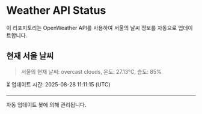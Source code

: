 
# Weather API Status

이 리포지토리는 OpenWeather API를 사용하여 서울의 날씨 정보를 자동으로 업데이트합니다.

## 현재 서울 날씨
> 서울의 현재 날씨: overcast clouds, 온도: 27.13°C, 습도: 85%

⏳ 업데이트 시간: 2025-08-28 11:11:15 (UTC)

---
자동 업데이트 봇에 의해 관리됩니다.
